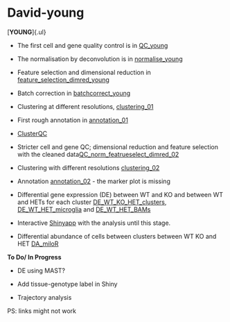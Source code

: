 # David-young

[**YOUNG**]{.ul}

-   The first cell and gene quality control is in [QC_young](src/QC_01.Rmd)

-   The normalisation by deconvolution is in [normalise_young](src/normalise_01.Rmd)

-   Feature selection and dimensional reduction in [feature_selection_dimred_young](src/feature_selection_dimred_01.Rmd)

-   Batch correction in [batchcorrect_young](src/batchcorrect.Rmd)

-   Clustering at different resolutions, [clustering_01](src/clustering_01.Rmd)

-  First rough annotation in [annotation_01](src/annotation_01.Rmd) 

- [ClusterQC](src/cluster_QC_01.Rmd) 

-  Stricter cell and gene QC; dimensional reduction and feature selection with the cleaned data[QC_norm_featrueselect_dimred_02](src/cluster_QC_01.Rmd/QC_norm_featrueselect_dimred_02_jpriller)

-  Clustering with different resolutions [clustering_02](src/clustering_02.Rmd_stop)

-  Annotation [annotation_02](src/annotation_02.Rmd_stop) - the marker plot is missing

-  Differential gene expression (DE) between WT and KO and between WT and HETs for each cluster [DE_WT_KO_HET_clusters](src/DE_WT_KO_HET_clusters.Rmd),  [DE_WT_HET_microglia](src/DE_WT_HET_microglia_edgeR) and [DE_WT_HET_BAMs](src/DE_WT_HET_BAMs_edgeR)

 -   Interactive [Shinyapp](https://annawilliams.shinyapps.io/shinyApp_jpriller) with the analysis until this stage.
 
-   Differential abundance of cells between clusters between WT KO and HET  [DA_miloR](src/DA_miloR.Rmd)
 
**To Do/ In Progress**
 
- DE using MAST? 

- Add tissue-genotype label in Shiny

- Trajectory analysis

PS: links might not work